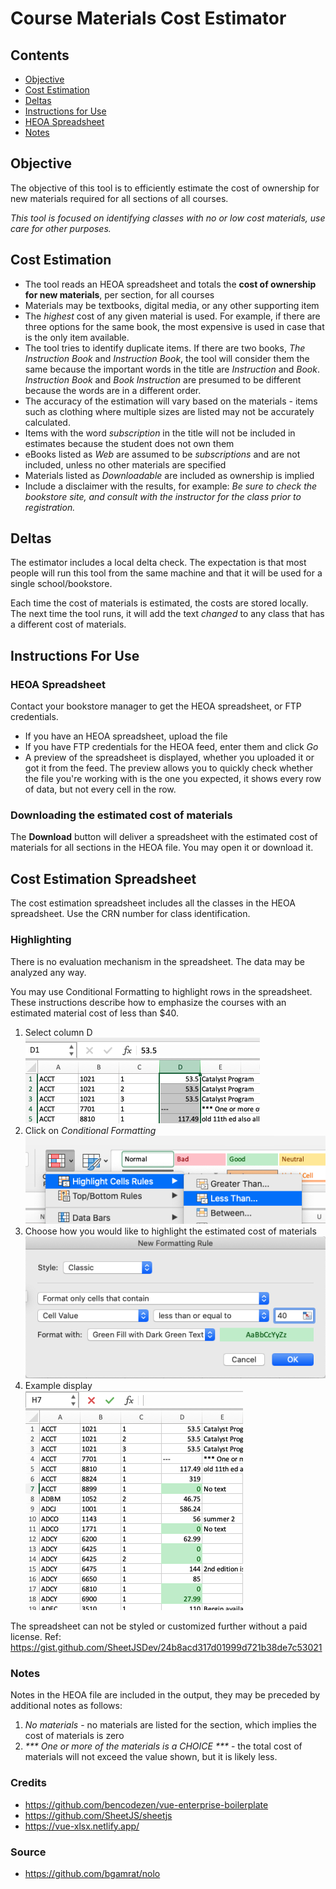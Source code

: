 # Course Materials Cost Estimator

## Contents

- [Objective](#objective)
- [Cost Estimation](#cost-estimation)
- [Deltas](#deltas)
- [Instructions for Use](#instructions-for-use)
- [HEOA Spreadsheet](#heoa-spreadsheet)
- [Notes](#notes)

## Objective

The objective of this tool is to efficiently estimate the cost of ownership for new materials required for all sections of all courses.

_This tool is focused on identifying classes with no or low cost materials, use care for other purposes._

## Cost Estimation

- The tool reads an HEOA spreadsheet and totals the **cost of ownership for new materials**, per section, for all courses
- Materials may be textbooks, digital media, or any other supporting item
- The _highest_ cost of any given material is used. For example, if there are three options for the same book, the most expensive is used in case that is the only item available.
- The tool tries to identify duplicate items. If there are two books, _The Instruction Book_ and _Instruction Book_, the tool will consider them the same because the important words in the title are _Instruction_ and _Book_. _Instruction Book_ and _Book Instruction_ are presumed to be different because the words are in a different order.
- The accuracy of the estimation will vary based on the materials - items such as clothing where multiple sizes are listed may not be accurately calculated.
- Items with the word _subscription_ in the title will not be included in estimates because the student does not own them
- eBooks listed as _Web_ are assumed to be _subscriptions_ and are not included, unless no other materials are specified
- Materials listed as _Downloadable_ are included as ownership is implied
- Include a disclaimer with the results, for example: _Be sure to check the bookstore site, and consult with the instructor for the class prior to registration._

## Deltas

The estimator includes a local delta check. The expectation is that most people will run this tool from the same machine and that it will be used for a single school/bookstore.

Each time the cost of materials is estimated, the costs are stored locally. The next time the tool runs, it will add the text _changed_ to any class that has a different cost of materials.

## Instructions For Use

### HEOA Spreadsheet

Contact your bookstore manager to get the HEOA spreadsheet, or FTP credentials.

- If you have an HEOA spreadsheet, upload the file
- If you have FTP credentials for the HEOA feed, enter them and click _Go_
- A preview of the spreadsheet is displayed, whether you uploaded it or got it from the feed. The preview allows you to quickly check whether the file you're working with is the one you expected, it shows every row of data, but not every cell in the row.

### Downloading the estimated cost of materials

The **Download** button will deliver a spreadsheet with the estimated cost of materials for all sections in the HEOA file. You may open it or download it.

## Cost Estimation Spreadsheet

The cost estimation spreadsheet includes all the classes in the HEOA spreadsheet. Use the CRN number for class identification.

### Highlighting

There is no evaluation mechanism in the spreadsheet. The data may be analyzed any way.

You may use Conditional Formatting to highlight rows in the spreadsheet. These instructions describe how to emphasize the courses with an estimated material cost of less than \$40.

1. Select column D  
   ![Select column D](public/assets/doc-images/excel-hints-1.png)
1. Click on _Conditional Formatting_  
   ![Click Conditional Formatting](public/assets/doc-images/excel-hints-2.png)
1. Choose how you would like to highlight the estimated cost of materials  
   ![Choose Conditional Formatting](public/assets/doc-images/excel-hints-3.png)
1. Example display  
   ![Example display](public/assets/doc-images/excel-hints-4.png)

The spreadsheet can not be styled or customized further without a paid license. Ref: <https://gist.github.com/SheetJSDev/24b8acd317d01999d721b38de7c53021>

### Notes

Notes in the HEOA file are included in the output, they may be preceded by additional notes as follows:

1. _No materials_ - no materials are listed for the section, which implies the cost of materials is zero
1. _\*\*\* One or more of the materials is a CHOICE \*\*\*_ - the total cost of materials will not exceed the value shown, but it is likely less.

### Credits

- <https://github.com/bencodezen/vue-enterprise-boilerplate>
- <https://github.com/SheetJS/sheetjs>
- <https://vue-xlsx.netlify.app/>

### Source

- <https://github.com/bgamrat/nolo>
